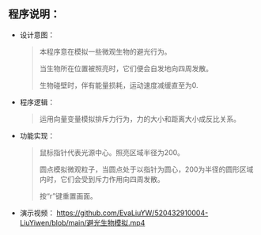 程序说明：
-------

* 设计意图：

  > 本程序意在模拟一些微观生物的避光行为。
  > 
  > 当生物所在位置被照亮时，它们便会自发地向四周发散。
  > 
  > 生物碰壁时，伴有能量损耗，运动速度减缓直至为0.


* 程序逻辑：

  > 运用向量变量模拟排斥力行为，力的大小和距离大小成反比关系。


* 功能实现：
  
  > 鼠标指针代表光源中心。照亮区域半径为200。
  > 
  > 圆点模拟微观粒子，当圆点处于以指针为圆心，200为半径的圆形区域内时，它们会受到斥力作用向四周发散。
  > 
  > 按“r”键重置画面。


* 演示视频：
https://github.com/EvaLiuYW/520432910004-LiuYiwen/blob/main/避光生物模拟.mp4
